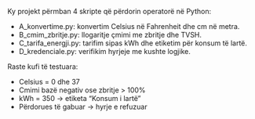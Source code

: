 Ky projekt përmban 4 skripte që përdorin operatorë në Python:

- A_konvertime.py: konvertim Celsius në Fahrenheit dhe cm në metra.
- B_cmim_zbritje.py: llogaritje çmimi me zbritje dhe TVSH.
- C_tarifa_energji.py: tarifim sipas kWh dhe etiketim për konsum të lartë.
- D_kredenciale.py: verifikim hyrjeje me kushte logjike.

Raste kufi të testuara:
- Celsius = 0 dhe 37
- Cmimi bazë negativ ose zbritje > 100%
- kWh = 350 → etiketa “Konsum i lartë”
- Përdorues të gabuar → hyrje e refuzuar
